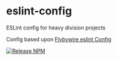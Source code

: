 # eslint-config
ESLint config for heavy division projects

Config based upon [Flybywire eslint Config](https://github.com/flybywiresim/eslint-config-flybywire)

[![Release NPM](https://github.com/Heavy-Division/eslint-config/actions/workflows/release.yaml/badge.svg)](https://github.com/Heavy-Division/eslint-config/actions/workflows/release.yaml)
